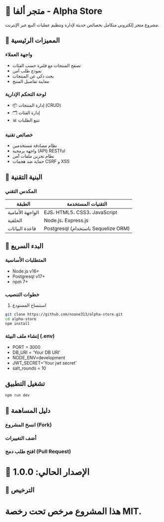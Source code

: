 # 🛒 متجر ألفا - Alpha Store

مشروع متجر إلكتروني متكامل بخصائص حديثة لإدارة وتنظيم عمليات البيع عبر الإنترنت.



## 🌟 المميزات الرئيسية

### واجهة العملاء
- تصفح المنتجات مع فلترة حسب الفئات
- نموذج طلب آمن
- بحث ذكي عن المنتجات
- معاينة تفاصيل المنتج

### لوحة التحكم الإدارية
- 📦 إدارة المنتجات (CRUD)
- 🗂 إدارة الفئات
- 📊 تتبع الطلبات


### خصائص تقنية
- نظام مصادقة مستخدمين
- واجهة برمجية (API) RESTful
- نظام تخزين ملفات آمن
- حماية ضد هجمات CSRF و XSS

## 🧩 البنية التقنية

### المكدس التقني
| الطبقة          | التقنيات المستخدمة               |
|------------------|----------------------------------|
| الواجهة الأمامية | EJS، HTML5، CSS3، JavaScript     |
| الخلفية         | Node.js، Express.js              |
| قاعدة البيانات   | Postgresql (باستخدام Sequelize ORM)   |



## 🚀 البدء السريع

### المتطلبات الأساسية
- Node.js v16+
- Postgresql v17+
- npm 7+

### خطوات التنصيب
1. استنساخ المستودع
```bash
git clone https://github.com/noone313/alpha-store.git
cd alpha-store
npm install
```

### إنشاء ملف البيئة (.env)
- PORT = 3000
- DB_URI = 'Your DB URI'
- NODE_ENV=development
- JWT_SECRET='Your jwt secret'
- salt_rounds = 10

## تشغيل التطبيق 
```bash
npm run dev
```

## 🤝 دليل المساهمة
### انسخ المشروع (Fork)
### أضف التغييرات
### افتح طلب دمج (Pull Request)
# 🔧 الإصدار الحالي: 1.0.0
## 📜 الترخيص
# هذا المشروع مرخص تحت رخصة MIT.
